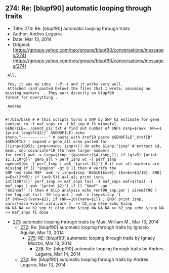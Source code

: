 ## 274: Re: [blupf90] automatic looping through traits

- Title: 274: Re: [blupf90] automatic looping through traits
- Author: Andres Legarra
- Date: Mar 13, 2014
- Original: [https://groups.yahoo.com/neo/groups/blupf90/conversations/messages/274](https://groups.yahoo.com/neo/groups/blupf90/conversations/messages/274)

```
 All,

 Yes, it was my idea  :-P;-) and it works very well. 
 Attached (and pasted below) the files that I wrote, assuming no missing markers  . They work directly on blupf90
format for everything .

 Andres


#!/bin/bash # # this scripts turns a SNP by SNP h2 estimate for gene content rm -f maf_snps rm -f h2_snp # 1% minmaf=1
GENOFILE=../genot_pic.txt # find out number of SNPs nsnp=$(awk 'NR==1 {print length($2)}' $GENOFILE) echo
$nsnp,"------------" # paste with XrefID paste $GENOFILE"_XrefID" $GENOFILE | expand > geno_all echo pasted for
((isnp=10953; isnp<=nsnp; isnp++)) do echo $isnp,"isnp" # extract id, mean, snp covariate*10 (to have larger numbers
for reml) awk -v isnp=$isnp '{g=substr($4,isnp,1); if (g!=5) {print $1,1,10*g}}' geno_all > perf_1snp wc -l perf_1snp
ngeno=$(wc -l perf_1snp | awk '{print $1}') # if not all markers are missing if [[ "$ngeno" -gt 0 ]] then # verify the
SNP has some MAF  awk -v isnp=$isnp 'BEGIN{Ex=0}; {Ex=Ex+$3/10}; END{ a=Ex/(2*NR); if (a>0.5){ a=1-a}; print isnp,
int(100*a)}' perf_1snp >> maf_snps tail -1 maf_snps maf=$(tail -1 maf_snps | awk '{print $2}') if [[ "$maf" -ge
"$minmaf" ]] then # blup analysis echo renf90_snp.par | airemlf90 | tee log.out tail -20 log.out | awk -v isnp=$isnp '{
if (NR==8){vara=$1}; if (NR==10){vare=$1}} ; END{ print isnp, vara/(vara +vare),vara,vare }' >> h2_snp else echo $isnp
NA NA NA >> h2_snp fi else echo $isnp NA NA NA >> h2_snp echo $isnp NA >> maf_snps fi done

```

- [271](0271.md): automatic looping through traits by Muir, William M., Mar 13, 2014
    - [272](0272.md): Re: [blupf90] automatic looping through traits by Ignacio Aguilar, Mar 13, 2014
        - [275](0275.md): RE: [blupf90] automatic looping through traits by Ignacy Misztal, Mar 13, 2014
            - [276](0276.md): Re: [blupf90] automatic looping through traits by Andres Legarra, Mar 14, 2014
    - [274](0274.md): Re: [blupf90] automatic looping through traits by Andres Legarra, Mar 13, 2014
